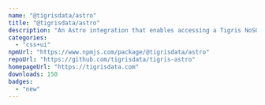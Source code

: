 ```yaml
---
name: "@tigrisdata/astro"
title: "@tigrisdata/astro"
description: "An Astro integration that enables accessing a Tigris NoSQL database"
categories:
  - "css+ui"
npmUrl: "https://www.npmjs.com/package/@tigrisdata/astro"
repoUrl: "https://github.com/tigrisdata/tigris-astro"
homepageUrl: "https://tigrisdata.com"
downloads: 150
badges:
  - "new"
---
```

